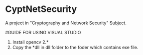 # CyptNetSecurity
A project in "Cryptography and Network Security" Subject. 

#GUIDE FOR USING VISUAL STUDIO
1. Install opencv 2.\*
2. Copy the \*dll in dll folder to the foder which contains exe file.
